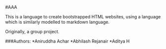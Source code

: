 #AAA

This is a language to create bootstrapped HTML websites, using a language which is similarly modelled to markdown language.

Originally, a group project.

###Authors:
*Aniruddha Achar
*Abhilash Rejanair
*Aditya H